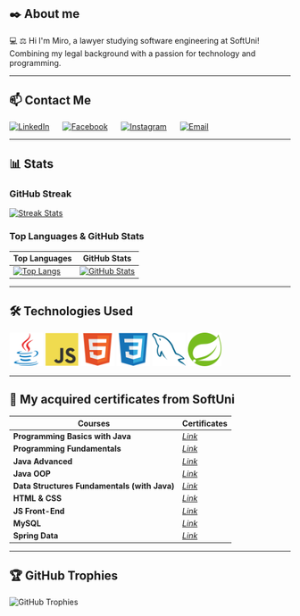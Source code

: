 ## ✒️ About me
💻 ⚖ Hi I'm Miro, a lawyer studying software engineering at SoftUni! Combining my legal background with a passion for technology and programming.

---

## 📫 Contact Me
[![LinkedIn](https://img.icons8.com/color/48/000000/linkedin.png)](https://www.linkedin.com/in/miroslav-nedev-329045298)&nbsp;&nbsp;&nbsp;&nbsp;&nbsp;
[![Facebook](https://img.icons8.com/color/48/000000/facebook.png)](https://www.facebook.com/miroslav.nedev.96/)&nbsp;&nbsp;&nbsp;&nbsp;&nbsp;
[![Instagram](https://img.icons8.com/color/48/000000/instagram-new.png)](https://www.instagram.com/miroslav_nedev/)&nbsp;&nbsp;&nbsp;&nbsp;&nbsp;
[![Email](https://img.icons8.com/color/48/000000/email.png)](mailto:miroslav.en.nedev@gmail.com)&nbsp;&nbsp;&nbsp;&nbsp;&nbsp;

---

## 📊 Stats
### GitHub Streak

[![Streak Stats](http://github-readme-streak-stats.herokuapp.com?user=Nedev-Miroslav&theme=dark&layout=compact)](https://github.com/Nedev-Miroslav) 

### Top Languages & GitHub Stats
| Top Languages | GitHub Stats |
|---|---|
| [![Top Langs](https://github-readme-stats.vercel.app/api/top-langs/?username=pylapp&layout=donut&langs_count=6&theme=dark)](https://github.com/Nedev-Miroslav/github-readme-stats) | [![GitHub Stats](https://github-readme-stats.vercel.app/api?username=Nedev-Miroslav&show_icons=true&include_all_commits=true&theme=dark&layout=compact&rank_icon=github)](https://github.com/Nedev-Miroslav/github-readme-stats) |

---

## 🛠️ Technologies Used
<img src="https://github.com/devicons/devicon/raw/v2.14.0/icons/java/java-original.svg" alt="Java" width="60" height="60"> <img src="https://github.com/devicons/devicon/raw/v2.14.0/icons/javascript/javascript-original.svg" alt="JavaScript" width="60" height="60"> <img src="https://github.com/devicons/devicon/raw/v2.14.0/icons/html5/html5-original.svg" alt="HTML" width="60" height="60"> <img src="https://github.com/devicons/devicon/raw/v2.14.0/icons/css3/css3-original.svg" alt="CSS" width="60" height="60"> <img src="https://github.com/devicons/devicon/raw/v2.14.0/icons/mysql/mysql-original.svg" alt="MySQL" width="60" height="60"> <img src="https://github.com/devicons/devicon/raw/v2.14.0/icons/spring/spring-original.svg" alt="Spring" width="60" height="60">

---

## 📄 My acquired certificates from SoftUni
|   Courses   |   Certificates   |
|--------------|------------|
| **Programming Basics with Java**       | [*Link*](https://softuni.bg/certificates/details/143565/8be11c3b)    |
| **Programming Fundamentals**     | [*Link*](https://softuni.bg/certificates/details/167553/e33ce948)    |
| **Java Advanced**       | [*Link*](https://softuni.bg/certificates/details/174490/fa6e2c97)    |
| **Java OOP**       | [*Link*](https://softuni.bg/certificates/details/181384/8f2c8b6b)    |
| **Data Structures Fundamentals (with Java)**       | [*Link*](https://softuni.bg/certificates/details/188062/d77d4f65)    |
| **HTML & CSS**       | [*Link*](https://softuni.bg/certificates/details/190670/63b5b006)    |
| **JS Front-End**       | [*Link*](https://softuni.bg/certificates/details/199089/a87c963e)    |
| **MySQL**       | [*Link*](https://softuni.bg/certificates/details/202766/b1a76e05)    |
| **Spring Data**       | [*Link*](https://softuni.bg/certificates/details/209333/2d43a525)    |

---

## 🏆 GitHub Trophies
![GitHub Trophies](https://github-profile-trophy.vercel.app/?username=Nedev-Miroslav&column=8&theme=onedark)
